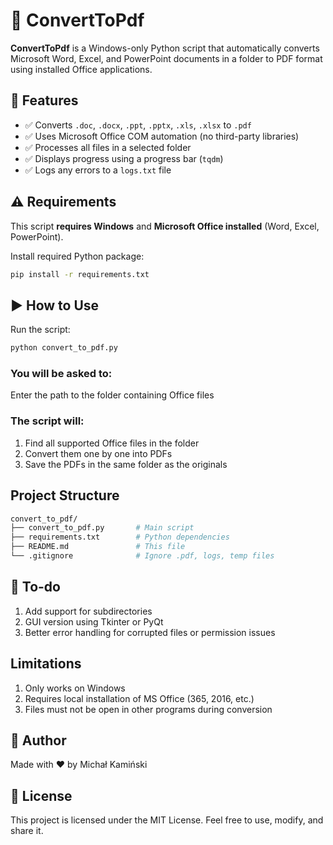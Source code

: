 # 🧾 ConvertToPdf

**ConvertToPdf** is a Windows-only Python script that automatically converts Microsoft Word, Excel, and PowerPoint documents in a folder to PDF format using installed Office applications.

## 🚀 Features

- ✅ Converts `.doc`, `.docx`, `.ppt`, `.pptx`, `.xls`, `.xlsx` to `.pdf`
- ✅ Uses Microsoft Office COM automation (no third-party libraries)
- ✅ Processes all files in a selected folder
- ✅ Displays progress using a progress bar (`tqdm`)
- ✅ Logs any errors to a `logs.txt` file

## ⚠️ Requirements

This script **requires Windows** and **Microsoft Office installed** (Word, Excel, PowerPoint).

Install required Python package:

```bash
pip install -r requirements.txt
```

## ▶️ How to Use
Run the script:

```bash
python convert_to_pdf.py
```

### You will be asked to:
Enter the path to the folder containing Office files

### The script will:
1) Find all supported Office files in the folder
2) Convert them one by one into PDFs
3) Save the PDFs in the same folder as the originals

## Project Structure
```bash
convert_to_pdf/
├── convert_to_pdf.py       # Main script
├── requirements.txt        # Python dependencies
├── README.md               # This file
└── .gitignore              # Ignore .pdf, logs, temp files
```

## 📌 To-do
1) Add support for subdirectories
2) GUI version using Tkinter or PyQt
3) Better error handling for corrupted files or permission issues

## Limitations
1) Only works on Windows
2) Requires local installation of MS Office (365, 2016, etc.)
3) Files must not be open in other programs during conversion

## 👤 Author
Made with ❤️ by Michał Kamiński

## 🧾 License
This project is licensed under the MIT License. Feel free to use, modify, and share it.